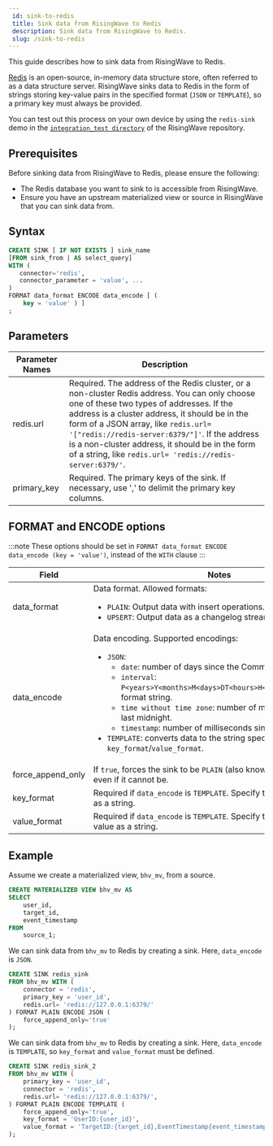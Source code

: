 ```yaml
---
 id: sink-to-redis
 title: Sink data from RisingWave to Redis
 description: Sink data from RisingWave to Redis.
 slug: /sink-to-redis
---
```


This guide describes how to sink data from RisingWave to Redis.

[Redis](https://redis.io) is an open-source, in-memory data structure store, often referred to as a data structure server. RisingWave sinks data to Redis in the form of strings storing key-value pairs in the specified format (`JSON` or `TEMPLATE`), so a primary key must always be provided.

You can test out this process on your own device by using the `redis-sink` demo in the [`integration_test directory`](https://github.com/risingwavelabs/risingwave/tree/main/integration_tests) of the RisingWave repository.

## Prerequisites

Before sinking data from RisingWave to Redis, please ensure the following:

- The Redis database you want to sink to is accessible from RisingWave.
- Ensure you have an upstream materialized view or source in RisingWave that you can sink data from.

## Syntax

```sql
CREATE SINK [ IF NOT EXISTS ] sink_name
[FROM sink_from | AS select_query]
WITH (
   connector='redis',
   connector_parameter = 'value', ...
)
FORMAT data_format ENCODE data_encode [ (
    key = 'value' ) ]
;
```

## Parameters

| Parameter Names | Description |
| --------------- | ---------------------------------------------------------------------- |
|redis.url | Required. The address of the Redis cluster, or a non-cluster Redis address. You can only choose one of these two types of addresses. If the address is a cluster address, it should be in the form of a JSON array, like `redis.url= '["redis://redis-server:6379/"]'`. If the address is a non-cluster address, it should be in the form of a string, like `redis.url= 'redis://redis-server:6379/'`.|
|primary_key| Required. The primary keys of the sink. If necessary, use ',' to delimit the primary key columns. |

## FORMAT and ENCODE options

:::note
These options should be set in `FORMAT data_format ENCODE data_encode (key = 'value')`, instead of the `WITH` clause
:::

| Field | Notes |
| --------------- | ---------------------------------------------------------------------- |
|data_format| Data format. Allowed formats:<ul><li> `PLAIN`: Output data with insert operations.</li><li> `UPSERT`: Output data as a changelog stream. </li></ul>|
|data_encode| Data encoding. Supported encodings:  <ul><li>`JSON`:<ul><li>`date`: number of days since the Common Era (CE).</li></ul><ul><li>`interval`: `P<years>Y<months>M<days>DT<hours>H<minutes>M<seconds>S` format string.</li></ul><ul><li>`time without time zone`: number of milliseconds past the last midnight.</li></ul><ul><li>`timestamp`: number of milliseconds since the Epoch.</li></ul></li><li>`TEMPLATE`: converts data to the string specified by `key_format`/`value_format`.</li></ul> |
|force_append_only| If `true`, forces the sink to be `PLAIN` (also known as `append-only`), even if it cannot be.|
|key_format| Required if `data_encode` is `TEMPLATE`. Specify the format for the key as a string. |
|value_format| Required if `data_encode` is `TEMPLATE`. Specify the format for the value as a string. |

## Example

Assume we create a materialized view, `bhv_mv`, from a source.

```sql
CREATE MATERIALIZED VIEW bhv_mv AS
SELECT
    user_id,
    target_id,
    event_timestamp
FROM
    source_1;
```

We can sink data from `bhv_mv` to Redis by creating a sink. Here, `data_encode` is `JSON`.

```sql
CREATE SINK redis_sink
FROM bhv_mv WITH (
    connector = 'redis',
    primary_key = 'user_id',
    redis.url= 'redis://127.0.0.1:6379/'
) FORMAT PLAIN ENCODE JSON (
    force_append_only='true'
);
```

We can sink data from `bhv_mv` to Redis by creating a sink. Here, `data_encode` is `TEMPLATE`, so `key_format` and `value_format` must be defined.

```sql
CREATE SINK redis_sink_2
FROM bhv_mv WITH (
    primary_key = 'user_id',
    connector = 'redis',
    redis.url= 'redis://127.0.0.1:6379/',
) FORMAT PLAIN ENCODE TEMPLATE (
    force_append_only='true',
    key_format = 'UserID:{user_id}',
    value_format = 'TargetID:{target_id},EventTimestamp{event_timestamp}'
);
```
